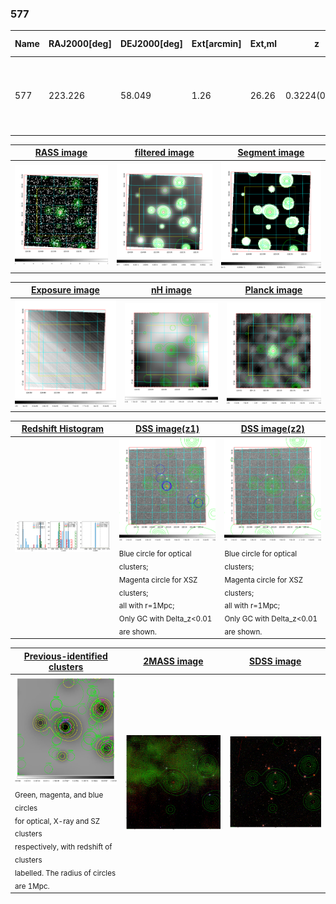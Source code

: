 <div STYLE="page-break-after: always;"></div>

### 577

|Name|RAJ2000[deg]|DEJ2000[deg] |Ext[arcmin]| Ext,ml | z | z_src| C|GC(XSZ,Delta_z<0.01)| GC(OPT,Delta_z<0.01)|GC| R_sig[arcmin] | R500[arcmin] | R500[Mpc]| CRsig[c/s] | CR500[c/s] |L500[1E44 erg/s]|F500[1E-12 erg/s/cm^2]| M500[1E14 Msun]|Tx[keV]|Cnt_sig|Beta|Rc[arcmin]|Comment|Alias|
|---|---|---|---|---|---|------|---|--------|---------|----------|---|---|---|---|---|---|---|---|---|---|---|---|---|---|
|577| 223.226| 58.049| 1.26| 26.26| 0.3224(0.005)| z1, z_xsz| B| MCXC, PSZ2, Tar| A, N, W| A, C, F20, MCXC, N, PSZ2, SPI, Tar, W| 21.244| 4.493| 1.261| 0.164(0.042)| 0.145(0.037)| 10.290(1.521)| 3.020(0.446)| 7.96(0.53)| 8.58(0.37)| 149.4| 0.632(-0.055+0.080)| 1.725(-0.510+0.622)| -| k069|

|[RASS image](../image/577/577_img.pdf)|[filtered image](../image/577/577_fil.pdf)|[Segment image](../image/577/577_seg.pdf)|
|-------------------|--------------------|-------------------|
| <img src="../image/577/577_img.png" width="300">  | <img src="../image/577/577_fil.png" width="300">   | <img src="../image/577/577_seg.png" width="300">  |

|[Exposure image](../image/577/577_mex.pdf)| [nH image](../image/577/577_nh.pdf)| [Planck image](../image/577/577_p.pdf)|
|-------------------|--------------------|-------------------|
|<img src="../image/577/577_mex.png" width="300">   | <img src="../image/577/577_nh.png" width="300">    | <img src="../image/577/577_p.png" width="300"> |

|[Redshift Histogram](../image/577/577_zg.pdf) | [DSS image(z1)](../image/577/577_dss_z1.pdf)      |  [DSS image(z2)](../image/577/577_dss_z2.pdf)    |
|-------------------|--------------------|-------------------|
|<img src="../image/577/577_zg.png" width="300"> |<img src="../image/577/577_dss_z1.png" width="300"> <sub><br>Blue circle for optical clusters; <br>Magenta circle for XSZ clusters; <br>all with r=1Mpc; <br>Only GC with Delta_z<0.01 are shown. </sub>| <img src="../image/577/577_dss_z2.png" width="300"><sub><br>Blue circle for optical clusters; <br>Magenta circle for XSZ clusters; <br>all with r=1Mpc; <br>Only GC with Delta_z<0.01 are shown. </sub> |

|[Previous-identified clusters](../image/577/577_gc.pdf) | [2MASS image](../image/577/577_2mass.pdf)      |[SDSS image](../image/577/577_sdss.pdf)   |
|-------------------|-------------------|-------------------|
|<img src=../image/577/577_gc.png width="300"> <br><sub>Green, magenta, and blue circles <br>for optical, X-ray and SZ clusters <br>respectively, with redshift of clusters <br>labelled. The radius of circles <br>are 1Mpc.</sub>|<img src="../image/577/577_2mass.png" width="300">  | <img src="../image/577/577_sdss.png" width="300">  |





